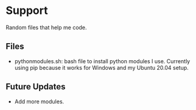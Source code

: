 # Support
Random files that help me code.

## Files
* pythonmodules.sh: bash file to install python modules I use. Currently using pip because it works for Windows and my Ubuntu 20.04 setup.

## Future Updates
* Add more modules.